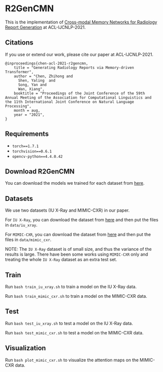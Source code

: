 # R2GenCMN

This is the implementation of [Cross-modal Memory Networks for Radiology Report Generation](https://aclanthology.org/2021.acl-long.459/) at ACL-IJCNLP-2021.

## Citations

If you use or extend our work, please cite our paper at ACL-IJCNLP-2021.
```
@inproceedings{chen-acl-2021-r2gencmn,
    title = "Generating Radiology Reports via Memory-driven Transformer",
    author = "Chen, Zhihong and
      Shen, Yaling  and
      Song, Yan and
      Wan, Xiang",
    booktitle = "Proceedings of the Joint Conference of the 59th Annual Meeting of the Association for Computational Linguistics and the 11th International Joint Conference on Natural Language Processing",
    month = aug,
    year = "2021",
}
```

## Requirements

- `torch==1.7.1`
- `torchvision==0.6.1`
- `opencv-python==4.4.0.42`

## Download R2GenCMN
You can download the models we trained for each dataset from [here](https://github.com/cuhksz-nlp/R2GenCMN/blob/main/data/r2gencmn.md).

## Datasets
We use two datasets (IU X-Ray and MIMIC-CXR) in our paper.

For `IU X-Ray`, you can download the dataset from [here](https://drive.google.com/file/d/1c0BXEuDy8Cmm2jfN0YYGkQxFZd2ZIoLg/view?usp=sharing) and then put the files in `data/iu_xray`.

For `MIMIC-CXR`, you can download the dataset from [here](https://drive.google.com/file/d/1DS6NYirOXQf8qYieSVMvqNwuOlgAbM_E/view?usp=sharing) and then put the files in `data/mimic_cxr`.

NOTE: The `IU X-Ray` dataset is of small size, and thus the variance of the results is large.
There have been some works using `MIMIC-CXR` only and treating the whole `IU X-Ray` dataset as an extra test set.

## Train

Run `bash train_iu_xray.sh` to train a model on the IU X-Ray data.

Run `bash train_mimic_cxr.sh` to train a model on the MIMIC-CXR data.

## Test

Run `bash test_iu_xray.sh` to test a model on the IU X-Ray data.

Run `bash test_mimic_cxr.sh` to test a model on the MIMIC-CXR data.

## Visualization

Run `bash plot_mimic_cxr.sh` to visualize the attention maps on the MIMIC-CXR data.
